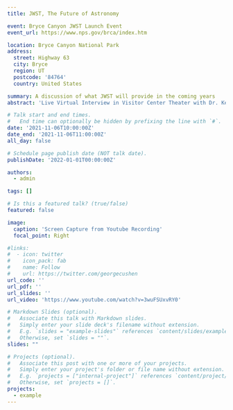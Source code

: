 ```yaml
---
title: JWST, The Future of Astronomy

event: Bryce Canyon JWST Launch Event
event_url: https://www.nps.gov/brca/index.htm

location: Bryce Canyon National Park
address:
  street: Highway 63
  city: Bryce
  region: UT
  postcode: '84764'
  country: United States

summary: A discussion of what JWST will provide in the coming years
abstract: 'Live Virtual Interview in Visitor Center Theater with Dr. Kevin Hainline'

# Talk start and end times.
#   End time can optionally be hidden by prefixing the line with `#`.
date: '2021-11-06T10:00:00Z'
date_end: '2021-11-06T11:00:00Z'
all_day: false

# Schedule page publish date (NOT talk date).
publishDate: '2022-01-01T00:00:00Z'

authors:
  - admin

tags: []

# Is this a featured talk? (true/false)
featured: false

image:
  caption: 'Screen Capture from Youtube Recording'
  focal_point: Right

#links:
#  - icon: twitter
#    icon_pack: fab
#    name: Follow
#    url: https://twitter.com/georgecushen
url_code: ''
url_pdf: ''
url_slides: ''
url_video: 'https://www.youtube.com/watch?v=3wuFSUxvRY0'

# Markdown Slides (optional).
#   Associate this talk with Markdown slides.
#   Simply enter your slide deck's filename without extension.
#   E.g. `slides = "example-slides"` references `content/slides/example-slides.md`.
#   Otherwise, set `slides = ""`.
slides: ""

# Projects (optional).
#   Associate this post with one or more of your projects.
#   Simply enter your project's folder or file name without extension.
#   E.g. `projects = ["internal-project"]` references `content/project/deep-learning/index.md`.
#   Otherwise, set `projects = []`.
projects:
  - example
---
```


<!-- {{% callout note %}}
Click on the **Slides** button above to view the built-in slides feature.
{{% /callout %}}

Slides can be added in a few ways:

- **Create** slides using Hugo Blox Builder's [_Slides_](https://docs.hugoblox.com/reference/content-types/) feature and link using `slides` parameter in the front matter of the talk file
- **Upload** an existing slide deck to `static/` and link using `url_slides` parameter in the front matter of the talk file
- **Embed** your slides (e.g. Google Slides) or presentation video on this page using [shortcodes](https://docs.hugoblox.com/reference/markdown/).

Further event details, including [page elements](https://docs.hugoblox.com/reference/markdown/) such as image galleries, can be added to the body of this page. -->
